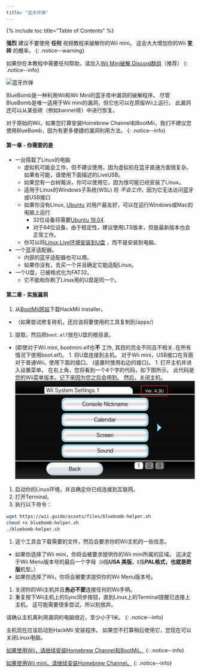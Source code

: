 ```yaml
---
title: "蓝牙炸弹"
---
```


{% include toc title="Table of Contents" %}

**强烈** 建议不要使用 **任何** 视频教程来破解你的Wii mini。 这会大大增加你的Wii **变砖** 的概率。
{: .notice--warning}

如果你在本教程中需要任何帮助，请加入[Wii Mini破解 Discord群组](https://discord.gg/6ryxnkS)（推荐）
{: .notice--info}

![蓝牙炸弹](/images/bluebomb.png)

BlueBomb是一种利用Wii和Wii Mini的蓝牙库中漏洞的破解程序。 尽管BlueBomb是唯一适用于Wii mini的漏洞，但它也可以在原版Wii上运行。 此漏洞还可以从某些砖（例如banner砖）中进行恢复。

对于原始的Wii，如果您打算安装Homebrew Channel和BootMii，我们不建议您使用BlueBomb，因为有更多便捷的漏洞利用方法。
{: .notice--info}

#### 第一章 - 你需要的是
- 一台搭载了Linux的电脑
  - 虚拟机可能会工作，但不建议使用，因为虚拟机在蓝牙直通方面很复杂。 如果有可能，请使用下面描述的LiveUSB。
  - 如果您有一台树莓派，你可以使用它，因为很可能已经安装了Linux。
  - 适用于Linux的Windows子系统(WSL) 将 *不会工作*，因为它无法访问蓝牙或USB接口
  - 如果你没有Linux, [Ubuntu](https://ubuntu.com/download/desktop) 对用户最友好，可以在运行Windows或Mac的电脑上运行
    - 32位设备将需要[Ubuntu 16.04](http://releases.ubuntu.com/16.04/).
    - 对于64位设备，由于稳定性，建议使用LTS版本，但是最新版本也会正常工作。
  - 你可以将[Linux Live环境安装到U盘](https://ubuntu.com/tutorials/tutorial-create-a-usb-stick-on-windows#1-overview) ，而不是安装到电脑。
- 一个蓝牙适配器。
  - 内部的蓝牙适配器也可以用。
  - 如果你没有，去买一个并且确定它能适配Linux。
- 一个U盘，已被格式化为FAT32。
  - 它不能和你刷了Linux用的U盘是同一个。

#### 第二章 - 实施漏洞
1. 从[BootMii网站](https://bootmii.org/download/)下载HackMii installer。
- （如果尝试修复砖机，还应该将要使用的工具复制到/apps/）
1. 提取，然后把`boot.elf`放在U盘的根目录。
- (即使对于Wii mini, bootmini.elf也**不** 工作, 其目的完全不同且不相关. 在所有情况下使用boot.elf)。 1. 将U盘连接到主机。 对于Wii mini，USB接口在背面 对于普通Wii，使用下面的接口。 (竖置时使用右边的接口)。 1. 打开主机并进入设置菜单。 在右上角，您将看到一个4个字的代码，如下图所示。 此代码是您的Wii菜单版本，记下来因为您之后会用到。 然后，关闭主机。 ![系统菜单版本](/images/Wii/SystemMenuVersion.png)
1. 启动你的Linux环境，并且确定你已经连接到互联网。
1. 打开Terminal。
1. 执行以下命令：
```bash
wget https://wii.guide/assets/files/bluebomb-helper.sh
chmod +x bluebomb-helper.sh
./bluebomb-helper.sh
```
1. 这个工具会下载需要的文件，然后会要求你的Wii主机的一些信息。
  - 如果你选择了Wii mini，你将会被要求提供你的Wii mini所属的区域。 这决定于Wii Menu版本号的最后一个字母（`U`指**USA 美版**，`E`指**PAL格式，也就是欧版**机型。）
  - 如果你选择了Wii，你将会被要求提供你的Wii Menu版本号。
1. 关闭你的Wii主机并且**务必不要**连接任何的Wii手柄。
1. 重复按下Wii主机上的Sync同步按钮，直到Linux上的Terminal提醒已连接上主机。 这可能需要很多尝试，所以别放弃。

请确认主机离利用漏洞的电脑很近，至少小于1米。
{: .notice--info}

主机现在应该启动到HackMii 安装程序。 如果您不打算稍后使用它，您现在可以关闭Linux电脑。

[如果使用Wii，请继续安装Homebrew Channel和BootMii。](hbc)
{: .notice--info}

[如果使用Wii mini，请继续安装Homebrew Channel。](hbc-mini)
{: .notice--info}
